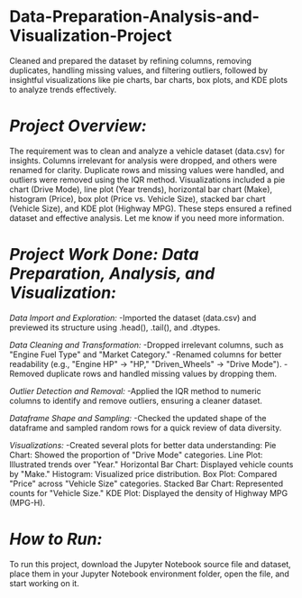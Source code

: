# Data-Preparation-Analysis-and-Visualization-Project
Cleaned and prepared the dataset by refining columns, removing duplicates, handling missing values, and filtering outliers, followed by insightful visualizations like pie charts, bar charts, box plots, and KDE plots to analyze trends effectively.

# *Project Overview:*
The requirement was to clean and analyze a vehicle dataset (data.csv) for insights. Columns irrelevant for analysis were dropped, and others were renamed for clarity. Duplicate rows and missing values were handled, and outliers were removed using the IQR method. Visualizations included a pie chart (Drive Mode), line plot (Year trends), horizontal bar chart (Make), histogram (Price), box plot (Price vs. Vehicle Size), stacked bar chart (Vehicle Size), and KDE plot (Highway MPG). These steps ensured a refined dataset and effective analysis. Let me know if you need more information.

# *Project Work Done: Data Preparation, Analysis, and Visualization:*

*Data Import and Exploration:*
-Imported the dataset (data.csv) and previewed its structure using .head(), .tail(), and .dtypes.

*Data Cleaning and Transformation:*
-Dropped irrelevant columns, such as "Engine Fuel Type" and "Market Category."
-Renamed columns for better readability (e.g., "Engine HP" → "HP," "Driven_Wheels" → "Drive Mode").
-Removed duplicate rows and handled missing values by dropping them.

*Outlier Detection and Removal:*
-Applied the IQR method to numeric columns to identify and remove outliers, ensuring a cleaner dataset.

*Dataframe Shape and Sampling:*
-Checked the updated shape of the dataframe and sampled random rows for a quick review of data diversity.

*Visualizations:*
-Created several plots for better data understanding:
Pie Chart: Showed the proportion of "Drive Mode" categories.
Line Plot: Illustrated trends over "Year."
Horizontal Bar Chart: Displayed vehicle counts by "Make."
Histogram: Visualized price distribution.
Box Plot: Compared "Price" across "Vehicle Size" categories.
Stacked Bar Chart: Represented counts for "Vehicle Size."
KDE Plot: Displayed the density of Highway MPG (MPG-H).

# *How to Run:* 
To run this project, download the Jupyter Notebook source file and dataset, place them in your Jupyter Notebook environment folder, open the file, and start working on it.
